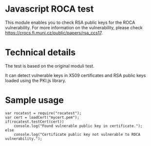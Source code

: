 # Javascript ROCA test

This module enables you to check RSA public keys for the ROCA vulnerability. For more information on the vulnerability, please check https://crocs.fi.muni.cz/public/papers/rsa_ccs17.

# Technical details

The test is based on the original moduli test.

It can detect vulnerable keys in X509 certificates and RSA public keys loaded using the PKI.js library.

# Sample usage

	var rocatest = require("rocatest");
	var cert = loadCert("mycert.pem");
	if(rocatest.testCert(cert))
		console.log("Found vulnerable public key in certificate.");
	else
		console.log("Certificate public key not vulnerable to ROCA vulnerability.");